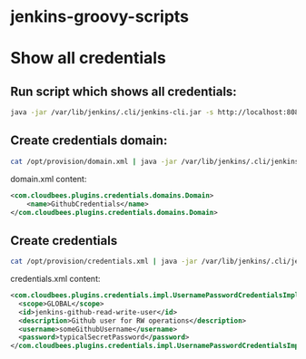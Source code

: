 # jenkins-groovy-scripts

# Show all credentials

## Run script which shows all credentials:

```bash
java -jar /var/lib/jenkins/.cli/jenkins-cli.jar -s http://localhost:8080 groovy     /opt/groovyScripts/show-all-credentials.groovy
```

## Create credentials domain:

```bash
cat /opt/provision/domain.xml | java -jar /var/lib/jenkins/.cli/jenkins-cli.jar -s http://localhost:8080/ create-credentials-domain-by-xml "SystemCredentialsProvider::SystemContextResolver::jenkins"
```

domain.xml content:
```xml
<com.cloudbees.plugins.credentials.domains.Domain>
    <name>GithubCredentials</name>
</com.cloudbees.plugins.credentials.domains.Domain>
```

## Create credentials
```bash
cat /opt/provision/credentials.xml | java -jar /var/lib/jenkins/.cli/jenkins-cli.jar -s http://localhost:8080/ create-credentials-by-xml "SystemCredentialsProvider::SystemContextResolver::jenkins" GithubCredentials
```

credentials.xml content:
```xml
<com.cloudbees.plugins.credentials.impl.UsernamePasswordCredentialsImpl plugin="credentials@2.1.4">
  <scope>GLOBAL</scope>
  <id>jenkins-github-read-write-user</id>
  <description>Github user for RW operations</description>
  <username>someGithubUsername</username>
  <password>typicalSecretPassword</password>
</com.cloudbees.plugins.credentials.impl.UsernamePasswordCredentialsImpl>
```
